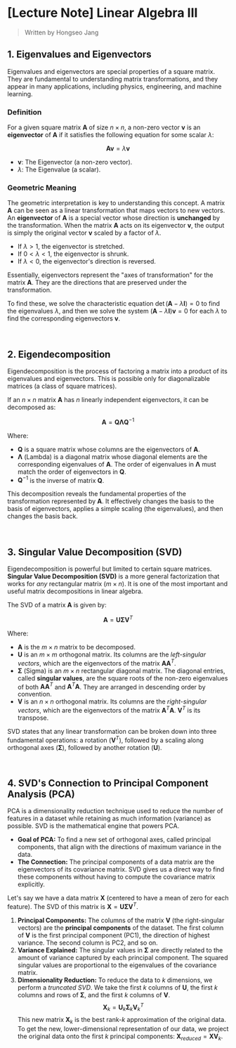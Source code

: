 # [Lecture Note] Linear Algebra III

> Written by Hongseo Jang

## 1. Eigenvalues and Eigenvectors

Eigenvalues and eigenvectors are special properties of a square matrix. They are fundamental to understanding matrix transformations, and they appear in many applications, including physics, engineering, and machine learning.

### Definition

For a given square matrix $\mathbf{A}$ of size $n \times n$, a non-zero vector $\mathbf{v}$ is an **eigenvector** of $\mathbf{A}$ if it satisfies the following equation for some scalar $\lambda$:

$$
\mathbf{A}\mathbf{v} = \lambda\mathbf{v}
$$

* $\mathbf{v}$: The Eigenvector (a non-zero vector).
* $\lambda$: The Eigenvalue (a scalar).

### Geometric Meaning

The geometric interpretation is key to understanding this concept. A matrix $\mathbf{A}$ can be seen as a linear transformation that maps vectors to new vectors. An **eigenvector** of $\mathbf{A}$ is a special vector whose direction is **unchanged** by the transformation. When the matrix $\mathbf{A}$ acts on its eigenvector $\mathbf{v}$, the output is simply the original vector $\mathbf{v}$ scaled by a factor of $\lambda$.

* If $\lambda > 1$, the eigenvector is stretched.
* If $0 < \lambda < 1$, the eigenvector is shrunk.
* If $\lambda < 0$, the eigenvector's direction is reversed.

Essentially, eigenvectors represent the "axes of transformation" for the matrix $\mathbf{A}$. They are the directions that are preserved under the transformation.

To find these, we solve the characteristic equation $\det(\mathbf{A} - \lambda\mathbf{I}) = 0$ to find the eigenvalues $\lambda$, and then we solve the system $(\mathbf{A} - \lambda\mathbf{I})\mathbf{v} = 0$ for each $\lambda$ to find the corresponding eigenvectors $\mathbf{v}$.

<br>

## 2. Eigendecomposition

Eigendecomposition is the process of factoring a matrix into a product of its eigenvalues and eigenvectors. This is possible only for diagonalizable matrices (a class of square matrices).

If an $n \times n$ matrix $\mathbf{A}$ has $n$ linearly independent eigenvectors, it can be decomposed as:

$$
\mathbf{A} = \mathbf{Q}\mathbf{\Lambda}\mathbf{Q}^{-1}
$$

Where:
* $\mathbf{Q}$ is a square matrix whose columns are the eigenvectors of $\mathbf{A}$.
* $\mathbf{\Lambda}$ (Lambda) is a diagonal matrix whose diagonal elements are the corresponding eigenvalues of $\mathbf{A}$. The order of eigenvalues in $\mathbf{\Lambda}$ must match the order of eigenvectors in $\mathbf{Q}$.
* $\mathbf{Q}^{-1}$ is the inverse of matrix $\mathbf{Q}$.

This decomposition reveals the fundamental properties of the transformation represented by $\mathbf{A}$. It effectively changes the basis to the basis of eigenvectors, applies a simple scaling (the eigenvalues), and then changes the basis back.

<br>

## 3. Singular Value Decomposition (SVD)

Eigendecomposition is powerful but limited to certain square matrices. **Singular Value Decomposition (SVD)** is a more general factorization that works for *any* rectangular matrix ($m \times n$). It is one of the most important and useful matrix decompositions in linear algebra.

The SVD of a matrix $\mathbf{A}$ is given by:

$$
\mathbf{A} = \mathbf{U}\boldsymbol{\Sigma}\mathbf{V}^T
$$

Where:
* $\mathbf{A}$ is the $m \times n$ matrix to be decomposed.
* $\mathbf{U}$ is an $m \times m$ orthogonal matrix. Its columns are the *left-singular vectors*, which are the eigenvectors of the matrix $\mathbf{A}\mathbf{A}^T$.
* $\boldsymbol{\Sigma}$ (Sigma) is an $m \times n$ rectangular diagonal matrix. The diagonal entries, called **singular values**, are the square roots of the non-zero eigenvalues of both $\mathbf{A}\mathbf{A}^T$ and $\mathbf{A}^T\mathbf{A}$. They are arranged in descending order by convention.
* $\mathbf{V}$ is an $n \times n$ orthogonal matrix. Its columns are the *right-singular vectors*, which are the eigenvectors of the matrix $\mathbf{A}^T\mathbf{A}$. $\mathbf{V}^T$ is its transpose.

SVD states that any linear transformation can be broken down into three fundamental operations: a rotation ($\mathbf{V}^T$), followed by a scaling along orthogonal axes ($\boldsymbol{\Sigma}$), followed by another rotation ($\mathbf{U}$).

<br>

## 4. SVD's Connection to Principal Component Analysis (PCA)

PCA is a dimensionality reduction technique used to reduce the number of features in a dataset while retaining as much information (variance) as possible. SVD is the mathematical engine that powers PCA.

* **Goal of PCA:** To find a new set of orthogonal axes, called principal components, that align with the directions of maximum variance in the data.
* **The Connection:** The principal components of a data matrix are the eigenvectors of its covariance matrix. SVD gives us a direct way to find these components without having to compute the covariance matrix explicitly.

Let's say we have a data matrix $\mathbf{X}$ (centered to have a mean of zero for each feature). The SVD of this matrix is $\mathbf{X} = \mathbf{U}\boldsymbol{\Sigma}\mathbf{V}^T$.

1.  **Principal Components:** The columns of the matrix $\mathbf{V}$ (the right-singular vectors) are the **principal components** of the dataset. The first column of $\mathbf{V}$ is the first principal component (PC1), the direction of highest variance. The second column is PC2, and so on.
2.  **Variance Explained:** The singular values in $\boldsymbol{\Sigma}$ are directly related to the amount of variance captured by each principal component. The squared singular values are proportional to the eigenvalues of the covariance matrix.
3.  **Dimensionality Reduction:** To reduce the data to $k$ dimensions, we perform a *truncated SVD*. We take the first $k$ columns of $\mathbf{U}$, the first $k$ columns and rows of $\boldsymbol{\Sigma}$, and the first $k$ columns of $\mathbf{V}$.
    $$
    \mathbf{X}_k = \mathbf{U}_k \boldsymbol{\Sigma}_k \mathbf{V}_k^T
    $$
    This new matrix $\mathbf{X}_k$ is the best rank-$k$ approximation of the original data. To get the new, lower-dimensional representation of our data, we project the original data onto the first $k$ principal components: $\mathbf{X}_{reduced} = \mathbf{X} \mathbf{V}_k$.